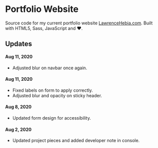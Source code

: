 # Portfolio Website

Source code for my current portfolio website [LawrenceHebia.com](https://lawrencehebia.com).
Built with HTML5, Sass, JavaScript and ❤️.


## Updates

#### Aug 11, 2020

* Adjusted blur on navbar once again.

#### Aug 11, 2020

* Fixed labels on form to apply correctly. 
* Adjusted blur and opacity on sticky header. 

#### Aug 8, 2020

* Updated form design for accessibility.

#### Aug 2, 2020

* Updated project pieces and added developer note in console.
